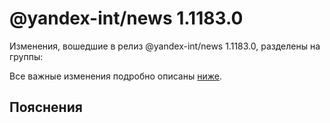# @yandex-int/news 1.1183.0

<!-- ЧЕЛОВЕЧЕСКОЕ ВСТУПЛЕНИЕ -->

Изменения, вошедшие в релиз @yandex-int/news 1.1183.0, разделены на группы:

Все важные изменения подробно описаны [ниже](#Пояснения).

## Пояснения

